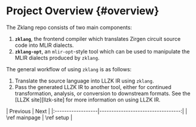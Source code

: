 # Project Overview {#overview}

The Zklang repo consists of two main components:

1. **`zklang`**, the frontend compiler which translates Zirgen circuit source code into MLIR dialects.
2. **`zklang-opt`**, an `mlir-opt`-style tool which can be used to manipulate the MLIR dialects produced by `zklang`.

The general workflow of using `zklang` is as follows:
1. Translate the source language into LLZK IR using `zklang`.
2. Pass the generated LLZK IR to another tool, either for continued transformation, analysis, or conversion to downstream formats.
See the [LLZK site][llzk-site] for more information on using LLZK IR.

<div class="section_buttons">
| Previous          |                              Next |
|:------------------|----------------------------------:|
| \ref mainpage | \ref setup |
</div>

